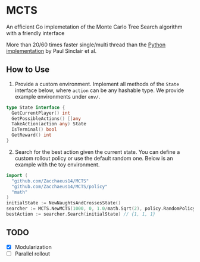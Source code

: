 # MCTS
An efficient Go implemetation of the Monte Carlo Tree Search algorithm with a friendly interface

More than 20/60 times faster single/multi thread than the [Python implementation](https://github.com/pbsinclair42/MCTS) by Paul Sinclair et al. 

## How to Use

1. Provide a custom environment. Implement all methods of the `State` interface below, where `action` can be any hashable type. We provide example environments under `env/`.

```go
type State interface {
  GetCurrentPlayer() int
  GetPossibleActions() []any
  TakeAction(action any) State
  IsTerminal() bool
  GetReward() int
}
```

2. Search for the best action given the current state. You can define a custom rollout policy or use the default random one. Below is an example with the toy environment.
```go
import (
  "github.com/Zacchaeus14/MCTS"
  "github.com/Zacchaeus14/MCTS/policy"
  "math"
)
initialState := NewNaughtsAndCrossesState()
searcher := MCTS.NewMCTS(1000, 0, 1.0/math.Sqrt(2), policy.RandomPolicy) // limit search time to one second
bestAction := searcher.Search(initialState) // {1, 1, 1}
```

## TODO
- [X] Modularization
- [ ] Parallel rollout
